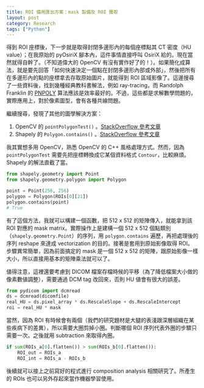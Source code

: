 ```yaml
---
title: ROI 備用匯出方案：mask 製備及 ROI 獲取
layout: post
category: Research
tags: ["Python"]
---
```


得到 ROI 座標後，下一步就是取得封閉多邊形內的每個座標點其 CT 密度（HU value）；在我原始的 pyOsiriX 腳本內，這件事情直接呼叫 OsiriX 給的。現在當然就得自幹了。（不知道偉大的 OpenCV 有沒有實作好了的！）。如果簡化成算法，就是要先回答「如何快速決定一個點在封閉多邊形內部或外部」，然後把所有在多邊形內的點的座標拿去存取原始圖片，就能得到 ROI 區域影像了。這邊搜尋了一些資料後，找到幾種經典教科書解法，例如 ray-tracing，而 Randolph Franklin 的 [PNPOLY](https://wrf.ecse.rpi.edu//Research/Short_Notes/pnpoly.html) 算法應該是效率最好的。不過，這些都是求解數學問題的，實際應用上，對於像素圖型，會有各種共線問題。

繼續搜尋，發現了其他的圖學解決方案：

1. OpenCV 的 `pointPolygonTest()` 。[StackOverflow 參考文章](https://docs.opencv.org/3.4/dc/d48/tutorial_point_polygon_test.html)
2. Shapely 的 `Polygon.contains()` 。[StackOverflow 參考文章](https://stackoverflow.com/questions/36399381/whats-the-fastest-way-of-checking-if-a-point-is-inside-a-polygon-in-python)

我其實想多用 OpenCV，熟悉 OpenCV 的 C++ 風格處理方式。然而，因為 `pointPolygonTest` 需要先把座標轉換成它某個資料格式 `Contour`，比較麻煩。Shapely 的解法直截了當。

```python
from shapely.geometry import Point
from shapely.geometry.polygon import Polygon

point = Point(256, 256)
polygon = Polygon(ROIs[0][21])
polygon.contains(point)
# True
```

有了這個方法，我就可以構建一個函數，把 512 x 512 的矩陣傳入，就能拿到該 ROI 對應的 mask matrix。實際操作上是建構一個 512 x 512 個點類別（`shapely.geometry.Point`）的序列，用 `polygon.contains` 遍歷，再把處理後的序列 reshape 來達成 vectorization 的目的。接著是套用到原始影像取得 ROI。步驟異常簡單，因為前面搞定的 mask 是一個 512 x 512 的矩陣，跟原始影像一樣大小，所以直接用基本的矩陣乘法就可以了。

値得注意，這裡還要考慮到 DICOM 檔案存檔時候的平移（為了降低檔案大小做的像素數値調整），需要通過 DCM tag 改回來，否則 HU 値會有很大的誤差。

```python
from pydicom import dcmread
ds = dcmread(dicomfile)
real_HU = ds.pixel_array * ds.RescaleSlope + ds.RescaleIntercept
roi = real_HU * mask
```

當然，因為 ROI 有時候會有兩個（我們的研究題材是大腿的表淺跟深層組織在某些疾病下的差異），所以需要大圈剪掉小圈。判斷哪個 ROI 序列代表外圈的步驟只需要一次。之後就用 subtraction 來取得內圈。

```python
if sum(ROIs_a[0].flatten()) > sum(ROIs_b[0].flatten()):
    ROI_out = ROIs_a
    ROI_int = ROIs_a - ROIs_b
```

後續就可以接上之前寫好的程式進行 composition analysis 相關研究了。所產生的 ROIs 也可以另外存起來當作機器學習使用。

